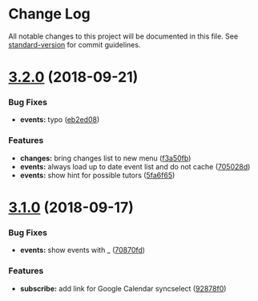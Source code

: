 # Change Log

All notable changes to this project will be documented in this file. See [standard-version](https://github.com/conventional-changelog/standard-version) for commit guidelines.

<a name="3.2.0"></a>
# [3.2.0](https://github.com/HAWHHCalendarBot/telegrambot/compare/v3.1.0...v3.2.0) (2018-09-21)


### Bug Fixes

* **events:** typo ([eb2ed08](https://github.com/HAWHHCalendarBot/telegrambot/commit/eb2ed08))


### Features

* **changes:** bring changes list to new menu ([f3a50fb](https://github.com/HAWHHCalendarBot/telegrambot/commit/f3a50fb))
* **events:** always load up to date event list and do not cache ([705028d](https://github.com/HAWHHCalendarBot/telegrambot/commit/705028d))
* **events:** show hint for possible tutors ([5fa6f65](https://github.com/HAWHHCalendarBot/telegrambot/commit/5fa6f65))



<a name="3.1.0"></a>
# [3.1.0](https://github.com/HAWHHCalendarBot/telegrambot/compare/v3.0.0...v3.1.0) (2018-09-17)


### Bug Fixes

* **events:** show events with _ ([70870fd](https://github.com/HAWHHCalendarBot/telegrambot/commit/70870fd))


### Features

* **subscribe:** add link for Google Calendar syncselect ([92878f0](https://github.com/HAWHHCalendarBot/telegrambot/commit/92878f0))
